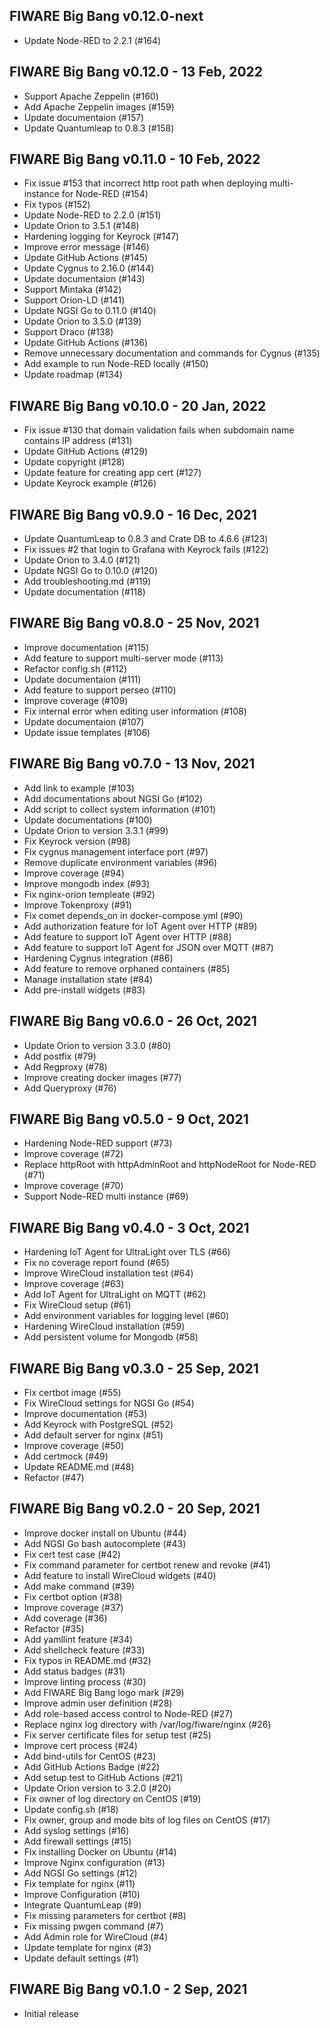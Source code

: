## FIWARE Big Bang v0.12.0-next

-   Update Node-RED to 2.2.1 (#164)

## FIWARE Big Bang v0.12.0 - 13 Feb, 2022

-   Support Apache Zeppelin (#160)
-   Add Apache Zeppelin images (#159)
-   Update documentaion (#157)
-   Update Quantumleap to 0.8.3 (#158)

## FIWARE Big Bang v0.11.0 - 10 Feb, 2022

-   Fix issue #153 that incorrect http root path when deploying multi-instance for Node-RED (#154)
-   Fix typos (#152)
-   Update Node-RED to 2.2.0 (#151)
-   Update Orion to 3.5.1 (#148)
-   Hardening logging for Keyrock (#147)
-   Improve error message (#146)
-   Update GitHub Actions (#145)
-   Update Cygnus to 2.16.0 (#144)
-   Update documentaion (#143)
-   Support Mintaka (#142)
-   Support Orion-LD (#141)
-   Update NGSI Go to 0.11.0 (#140)
-   Update Orion to 3.5.0 (#139)
-   Support Draco (#138)
-   Update GitHub Actions (#136)
-   Remove unnecessary documentation and commands for Cygnus (#135)
-   Add example to run Node-RED locally (#150)
-   Update roadmap (#134)

## FIWARE Big Bang v0.10.0 - 20 Jan, 2022

-   Fix issue #130 that domain validation fails when subdomain name contains IP address (#131)
-   Update GitHub Actions (#129)
-   Update copyright (#128)
-   Update feature for creating app cert (#127)
-   Update Keyrock example (#126)

## FIWARE Big Bang v0.9.0 - 16 Dec, 2021

-   Update QuantumLeap to 0.8.3 and Crate DB to 4.6.6 (#123)
-   Fix issues #2 that login to Grafana with Keyrock fails (#122)
-   Update Orion to 3.4.0 (#121)
-   Update NGSI Go to 0.10.0 (#120)
-   Add troubleshooting.md (#119)
-   Update documentation (#118)

## FIWARE Big Bang v0.8.0 - 25 Nov, 2021

-   Improve documentation (#115)
-   Add feature to support multi-server mode (#113)
-   Refactor config.sh (#112)
-   Update documentaion (#111)
-   Add feature to support perseo (#110)
-   Improve coverage (#109)
-   Fix internal error when editing user information (#108)
-   Update documentaion (#107)
-   Update issue templates (#106)

## FIWARE Big Bang v0.7.0 - 13 Nov, 2021

-   Add link to example (#103)
-   Add documentations about NGSI Go (#102)
-   Add script to collect system information (#101)
-   Update documentations (#100)
-   Update Orion to version 3.3.1 (#99)
-   Fix Keyrock version (#98)
-   Fix cygnus management interface port (#97)
-   Remove duplicate environment variables (#96)
-   Improve coverage (#94)
-   Improve mongodb index (#93)
-   Fix nginx-orion templeate (#92)
-   Improve Tokenproxy (#91)
-   Fix comet depends\_on in docker-compose.yml (#90)
-   Add authorization feature for IoT Agent over HTTP (#89)
-   Add feature to support IoT Agent over HTTP (#88)
-   Add feature to support IoT Agent for JSON over MQTT (#87)
-   Hardening Cygnus integration (#86)
-   Add feature to remove orphaned containers (#85)
-   Manage installation state (#84)
-   Add pre-install widgets (#83)

## FIWARE Big Bang v0.6.0 - 26 Oct, 2021

-   Update Orion to version 3.3.0 (#80)
-   Add postfix (#79)
-   Add Regproxy (#78)
-   Improve creating docker images (#77)
-   Add Queryproxy (#76)

## FIWARE Big Bang v0.5.0 - 9 Oct, 2021

-   Hardening Node-RED support (#73)
-   Improve coverage (#72)
-   Replace httpRoot with httpAdminRoot and httpNodeRoot for Node-RED (#71)
-   Improve coverage (#70)
-   Support Node-RED multi instance (#69)

## FIWARE Big Bang v0.4.0 - 3 Oct, 2021

-   Hardening IoT Agent for UltraLight over TLS (#66)
-   Fix no coverage report found (#65)
-   Improve WireCloud installation test (#64)
-   Improve coverage (#63)
-   Add IoT Agent for UltraLight on MQTT (#62)
-   Fix WireCloud setup (#61)
-   Add environment variables for logging level (#60)
-   Hardening WireCloud installation (#59)
-   Add persistent volume for Mongodb (#58)

## FIWARE Big Bang v0.3.0 - 25 Sep, 2021

-   Fix certbot image (#55)
-   Fix WireCloud settings for NGSI Go (#54)
-   Improve documentation (#53)
-   Add Keyrock with PostgreSQL (#52)
-   Add default server for nginx (#51)
-   Improve coverage (#50)
-   Add certmock (#49)
-   Update README.md (#48)
-   Refactor (#47)

## FIWARE Big Bang v0.2.0 - 20 Sep, 2021

-   Improve docker install on Ubuntu (#44)
-   Add NGSI Go bash autocomplete (#43)
-   Fix cert test case (#42)
-   Fix command parameter for certbot renew and revoke (#41)
-   Add feature to install WireCloud widgets (#40)
-   Add make command (#39)
-   Fix certbot option (#38)
-   Improve coverage (#37)
-   Add coverage (#36)
-   Refactor (#35)
-   Add yamllint feature (#34)
-   Add shellcheck feature (#33)
-   Fix typos in README.md (#32)
-   Add status badges (#31)
-   Improve linting process (#30)
-   Add FIWARE Big Bang logo mark (#29)
-   Improve admin user definition (#28)
-   Add role-based access control to Node-RED (#27)
-   Replace nginx log directory with /var/log/fiware/nginx (#26)
-   Fix server certificate files for setup test (#25)
-   Improve cert process (#24)
-   Add bind-utils for CentOS (#23)
-   Add GitHub Actions Badge (#22)
-   Add setup test to GitHub Actions (#21)
-   Update Orion version to 3.2.0 (#20)
-   Fix owner of log directory on CentOS (#19)
-   Update config.sh (#18)
-   Fix owner, group and mode bits of log files on CentOS (#17)
-   Add syslog settings (#16)
-   Add firewall settings (#15)
-   Fix installing Docker on Ubuntu (#14)
-   Improve Nginx configuration (#13)
-   Add NGSI Go settings (#12)
-   Fix template for nginx (#11)
-   Improve Configuration (#10)
-   Integrate QuantumLeap (#9)
-   Fix missing parameters for certbot (#8)
-   Fix missing pwgen command (#7)
-   Add Admin role for WireCloud (#4)
-   Update template for nginx (#3)
-   Update default settings (#1)

## FIWARE Big Bang v0.1.0 - 2 Sep, 2021

-   Initial release
